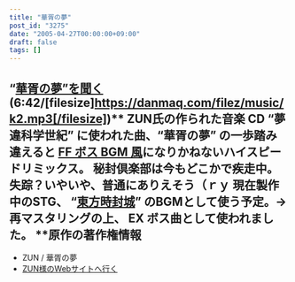```yaml
---
title: "華胥の夢"
post_id: "3275"
date: "2005-04-27T00:00:00+09:00"
draft: false
tags: []
---
```



## “[華胥の夢”を聞く](/filez/music/k2.mp3) (6:42/[filesize]https://danmaq.com/filez/music/k2.mp3[/filesize])** ZUN氏の作られた音楽 CD “夢違科学世紀” に使われた曲、“華胥の夢” の一歩踏み違えると [FF ボス BGM 風](/filez/music/outtake/k2.mp3)になりかねないハイスピードリミックス。 秘封倶楽部は今もどこかで疾走中。失踪？いやいや、普通にありえそう（ｒｙ  現在製作中のSTG、 “[東方時封城](/!/thA/)” のBGMとして使う予定。→ 再マスタリングの上、 EX ボス曲として使われました。 **原作の著作権情報

  * ZUN / 華胥の夢
  * [ZUN様のWebサイトへ行く](http://www16.big.or.jp/%7Ezun/)
